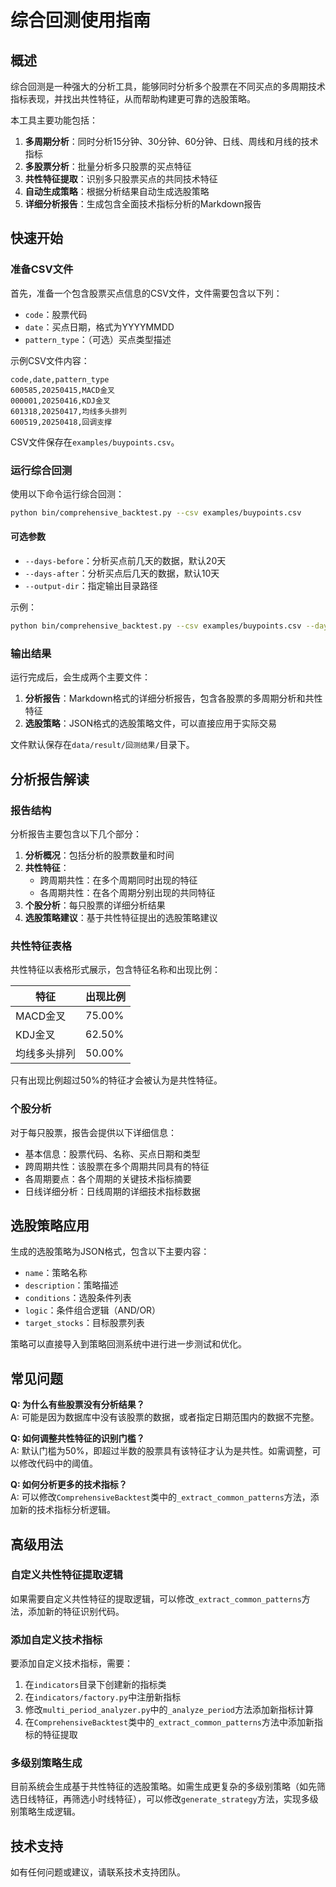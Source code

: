 # 综合回测使用指南

## 概述

综合回测是一种强大的分析工具，能够同时分析多个股票在不同买点的多周期技术指标表现，并找出共性特征，从而帮助构建更可靠的选股策略。

本工具主要功能包括：

1. **多周期分析**：同时分析15分钟、30分钟、60分钟、日线、周线和月线的技术指标
2. **多股票分析**：批量分析多只股票的买点特征
3. **共性特征提取**：识别多只股票买点的共同技术特征
4. **自动生成策略**：根据分析结果自动生成选股策略
5. **详细分析报告**：生成包含全面技术指标分析的Markdown报告

## 快速开始

### 准备CSV文件

首先，准备一个包含股票买点信息的CSV文件，文件需要包含以下列：

- `code`：股票代码
- `date`：买点日期，格式为YYYYMMDD
- `pattern_type`：（可选）买点类型描述

示例CSV文件内容：

```
code,date,pattern_type
600585,20250415,MACD金叉
000001,20250416,KDJ金叉
601318,20250417,均线多头排列
600519,20250418,回调支撑
```

CSV文件保存在`examples/buypoints.csv`。

### 运行综合回测

使用以下命令运行综合回测：

```bash
python bin/comprehensive_backtest.py --csv examples/buypoints.csv
```

#### 可选参数

- `--days-before`：分析买点前几天的数据，默认20天
- `--days-after`：分析买点后几天的数据，默认10天
- `--output-dir`：指定输出目录路径

示例：

```bash
python bin/comprehensive_backtest.py --csv examples/buypoints.csv --days-before 30 --days-after 15 --output-dir data/result/my_backtest
```

### 输出结果

运行完成后，会生成两个主要文件：

1. **分析报告**：Markdown格式的详细分析报告，包含各股票的多周期分析和共性特征
2. **选股策略**：JSON格式的选股策略文件，可以直接应用于实际交易

文件默认保存在`data/result/回测结果/`目录下。

## 分析报告解读

### 报告结构

分析报告主要包含以下几个部分：

1. **分析概况**：包括分析的股票数量和时间
2. **共性特征**：
   - 跨周期共性：在多个周期同时出现的特征
   - 各周期共性：在各个周期分别出现的共同特征
3. **个股分析**：每只股票的详细分析结果
4. **选股策略建议**：基于共性特征提出的选股策略建议

### 共性特征表格

共性特征以表格形式展示，包含特征名称和出现比例：

| 特征 | 出现比例 |
| ---- | -------- |
| MACD金叉 | 75.00% |
| KDJ金叉 | 62.50% |
| 均线多头排列 | 50.00% |

只有出现比例超过50%的特征才会被认为是共性特征。

### 个股分析

对于每只股票，报告会提供以下详细信息：

- 基本信息：股票代码、名称、买点日期和类型
- 跨周期共性：该股票在多个周期共同具有的特征
- 各周期要点：各个周期的关键技术指标摘要
- 日线详细分析：日线周期的详细技术指标数据

## 选股策略应用

生成的选股策略为JSON格式，包含以下主要内容：

- `name`：策略名称
- `description`：策略描述
- `conditions`：选股条件列表
- `logic`：条件组合逻辑（AND/OR）
- `target_stocks`：目标股票列表

策略可以直接导入到策略回测系统中进行进一步测试和优化。

## 常见问题

**Q: 为什么有些股票没有分析结果？**  
A: 可能是因为数据库中没有该股票的数据，或者指定日期范围内的数据不完整。

**Q: 如何调整共性特征的识别门槛？**  
A: 默认门槛为50%，即超过半数的股票具有该特征才认为是共性。如需调整，可以修改代码中的阈值。

**Q: 如何分析更多的技术指标？**  
A: 可以修改`ComprehensiveBacktest`类中的`_extract_common_patterns`方法，添加新的技术指标分析逻辑。

## 高级用法

### 自定义共性特征提取逻辑

如果需要自定义共性特征的提取逻辑，可以修改`_extract_common_patterns`方法，添加新的特征识别代码。

### 添加自定义技术指标

要添加自定义技术指标，需要：

1. 在`indicators`目录下创建新的指标类
2. 在`indicators/factory.py`中注册新指标
3. 修改`multi_period_analyzer.py`中的`_analyze_period`方法添加新指标计算
4. 在`ComprehensiveBacktest`类中的`_extract_common_patterns`方法中添加新指标的特征提取

### 多级别策略生成

目前系统会生成基于共性特征的选股策略。如需生成更复杂的多级别策略（如先筛选日线特征，再筛选小时线特征），可以修改`generate_strategy`方法，实现多级别策略生成逻辑。

## 技术支持

如有任何问题或建议，请联系技术支持团队。 